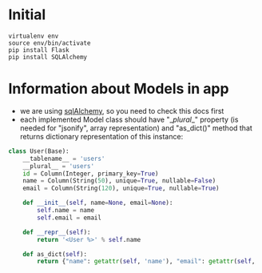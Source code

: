 # Initial
```shell
virtualenv env
source env/bin/activate
pip install Flask
pip install SQLAlchemy
```
# Information about Models in app
- we are using [sqlAlchemy](http://www.sqlalchemy.org/), so you need to check this docs first
- each implemented Model class should have "\__plural__" property (is needed for "jsonify", array representation) 
and "as_dict()" method that returns dictionary representation of this instance:
```py
class User(Base):
    __tablename__ = 'users'
    __plural__ = 'users'
    id = Column(Integer, primary_key=True)
    name = Column(String(50), unique=True, nullable=False)
    email = Column(String(120), unique=True, nullable=True)

    def __init__(self, name=None, email=None):
        self.name = name
        self.email = email

    def __repr__(self):
        return '<User %>' % self.name

    def as_dict(self):
        return {"name": getattr(self, 'name'), "email": getattr(self, 'email')}
```